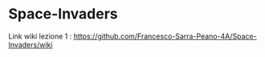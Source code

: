 # Space-Invaders

Link wiki lezione 1 : https://github.com/Francesco-Sarra-Peano-4A/Space-Invaders/wiki
